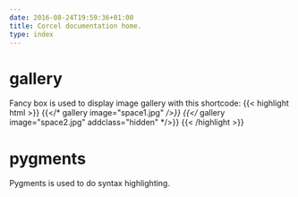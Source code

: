 ```yaml
---
date: 2016-08-24T19:59:36+01:00
title: Corcel documentation home.
type: index
---
```


# gallery

Fancy box is used to display image gallery with this shortcode:
{{< highlight html >}}
{{</* gallery image="space1.jpg" */>}}
{{</* gallery image="space2.jpg" addclass="hidden" */>}}
{{< /highlight >}}

# pygments

Pygments is used to do syntax highlighting.

